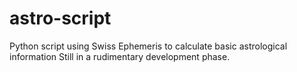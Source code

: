 # astro-script
Python script using Swiss Ephemeris to calculate basic astrological information
Still in a rudimentary development phase.